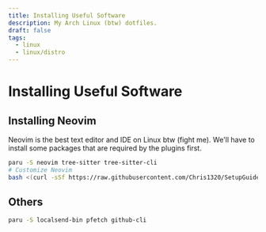 ```yaml
---
title: Installing Useful Software
description: My Arch Linux (btw) dotfiles.
draft: false
tags:
  - linux
  - linux/distro
---
```


# Installing Useful Software

## Installing Neovim

Neovim is the best text editor and IDE on Linux btw (fight me). We'll have to install some packages that are required by the plugins first.

```bash
paru -S neovim tree-sitter tree-sitter-cli
# Customize Neovim
bash <(curl -sSf https://raw.githubusercontent.com/Chris1320/SetupGuides-Neovim/main/install)
```

## Others

```bash
paru -S localsend-bin pfetch github-cli
```
